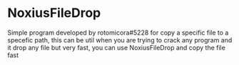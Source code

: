 # NoxiusFileDrop
Simple program developed by rotomicora#5228 for copy a specific file to a specefic path, this can be util when you are trying to crack any program and it drop any file but very fast, you can use NoxiusFileDrop and copy the file fast
